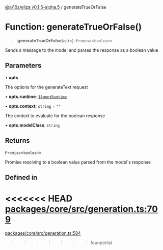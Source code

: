 [@ai16z/eliza v0.1.5-alpha.5](../index.md) / generateTrueOrFalse

# Function: generateTrueOrFalse()

> **generateTrueOrFalse**(`opts`): `Promise`\<`boolean`\>

Sends a message to the model and parses the response as a boolean value

## Parameters

• **opts**

The options for the generateText request

• **opts.runtime**: [`IAgentRuntime`](../interfaces/IAgentRuntime.md)

• **opts.context**: `string` = `""`

The context to evaluate for the boolean response

• **opts.modelClass**: `string`

## Returns

`Promise`\<`boolean`\>

Promise resolving to a boolean value parsed from the model's response

## Defined in

<<<<<<< HEAD
[packages/core/src/generation.ts:709](https://github.com/ai16z/eliza/blob/main/packages/core/src/generation.ts#L709)
=======
[packages/core/src/generation.ts:584](https://github.com/konstantine25b/eliza/blob/main/packages/core/src/generation.ts#L584)
>>>>>>> founderlist

